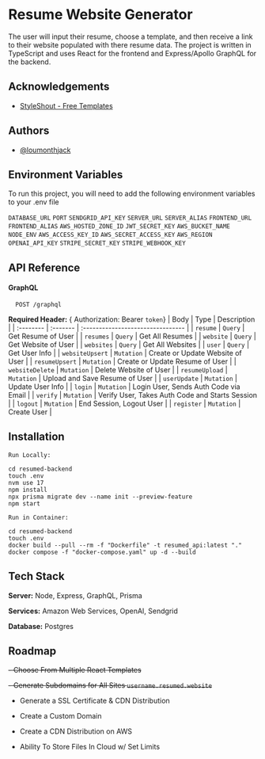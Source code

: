 
# Resume Website Generator

The user will input their resume, choose a template, and then receive a link to their website populated with there resume data. The project is written in TypeScript and uses React for the frontend and Express/Apollo GraphQL for the backend.

## Acknowledgements

 - [StyleShout - Free Templates](https://styleshout.com)

## Authors

- [@loumonthjack](https://www.github.com/loumonthjack)


## Environment Variables

To run this project, you will need to add the following environment variables to your .env file

`DATABASE_URL`
`PORT`
`SENDGRID_API_KEY`
`SERVER_URL`
`SERVER_ALIAS`
`FRONTEND_URL`
`FRONTEND_ALIAS`
`AWS_HOSTED_ZONE_ID`
`JWT_SECRET_KEY`
`AWS_BUCKET_NAME`
`NODE_ENV`
`AWS_ACCESS_KEY_ID`
`AWS_SECRET_ACCESS_KEY`
`AWS_REGION`
`OPENAI_API_KEY`
`STRIPE_SECRET_KEY`
`STRIPE_WEBHOOK_KEY`
## API Reference


#### GraphQL

```http
  POST /graphql
```
**Required Header:** { Authorization: Bearer `token`}
| Body | Type     | Description                       |
| :-------- | :------- | :-------------------------------- |
| `resume`      | `Query` | Get Resume of User |
| `resumes`      | `Query` | Get All Resumes |
| `website`      | `Query` | Get Website of User |
| `websites`      | `Query` | Get All Websites |
| `user`      | `Query` | Get User Info |
| `websiteUpsert`      | `Mutation` | Create or Update Website of User |
| `resumeUpsert`      | `Mutation` | Create or Update Resume of User |
| `websiteDelete`      | `Mutation` | Delete Website of User |
| `resumeUpload`      | `Mutation` | Upload and Save Resume of User |
| `userUpdate`      | `Mutation` | Update User Info |
| `login`      | `Mutation` | Login User, Sends Auth Code via Email |
| `verify`      | `Mutation` | Verify User, Takes Auth Code and Starts Session |
| `logout`      | `Mutation` | End Session, Logout User |
| `register`      | `Mutation` | Create User |

## Installation


```LOCAL
Run Locally: 

cd resumed-backend
touch .env
nvm use 17
npm install
npx prisma migrate dev --name init --preview-feature
npm start
```

```DOCKER
Run in Container:

cd resumed-backend
touch .env
docker build --pull --rm -f "Dockerfile" -t resumed_api:latest "."
docker compose -f "docker-compose.yaml" up -d --build
```
    

## Tech Stack

**Server:** Node, Express, GraphQL, Prisma

**Services:** Amazon Web Services, OpenAI, Sendgrid

**Database:** Postgres


## Roadmap

~~- Choose From Multiple React Templates~~

~~- Generate Subdomains for All Sites `username.resumed.website`~~

- Generate a SSL Certificate & CDN Distribution

- Create a Custom Domain

- Create a CDN Distribution on AWS

- Ability To Store Files In Cloud w/ Set Limits
